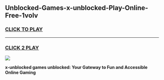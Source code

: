 
## Unblocked-Games-x-unblocked-Play-Online-Free-1volv
<h3>
<a href="https://premium76.site?title=x-unblocked&ref=26A">CLICK TO PLAY</a></h3>
<hr>

<h3>
<a href="https://premium76.site?title=x-unblocked&ref=26A">CLICK 2 PLAY</a>
  
</h3>

<a href="https://premium76.site?title=x-unblocked&ref=26A"><img src="https://clearcache.store/games.png"></a>


**x-unblocked games unblocked: Your Gateway to Fun and Accessible Online Gaming**

